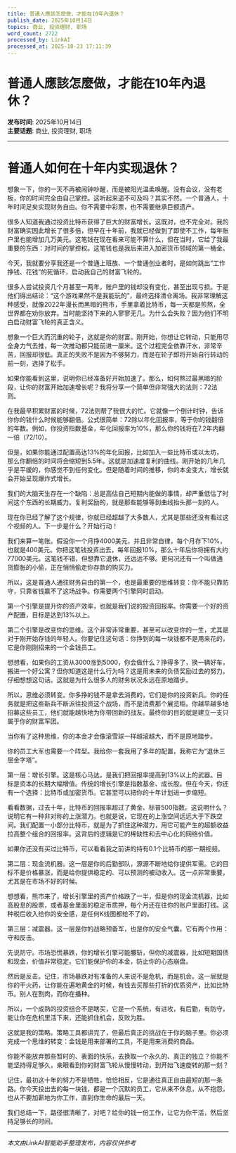 ```yaml
---
title: 普通人應該怎麼做，才能在10年內退休？
publish_date: 2025年10月14日
topics: 商业, 投资理财, 职场
word_count: 2722
processed_by: LinkAI
processed_at: 2025-10-23 17:11:39
---
```


# 普通人應該怎麼做，才能在10年內退休？

**发布时间**: 2025年10月14日  
**主要话题**: 商业, 投资理财, 职场

---

# 普通人如何在十年内实现退休？

想象一下，你的一天不再被闹钟吵醒，而是被阳光温柔唤醒。没有会议，没有老板，你的时间完全由自己掌控。这听起来遥不可及吗？其实不然。一个普通人，十年时间足矣实现财务自由。你不需要中彩票，也不需要继承巨额遗产。

很多人知道我通过投资比特币获得了巨大的财富增长。这既对，也不完全对。我的财富确实因此增长了很多倍，但早在十年前，我就已经做到了即使不工作，每年账户里也能增加几万美元。这笔钱在现在看来可能不算什么，但在当时，它给了我最重要的东西：对时间的掌控权。这笔钱也是我后来进入加密货币领域的第一桶金。

今天，我就要分享我还是一个普通上班族、一个普通创业者时，是如何跳出“工作挣钱、花钱”的死循环，启动我自己的财富飞轮的。

很多人尝试投资几个月甚至一两年，账户里的钱却没有变化，甚至出现亏损。于是他们得出结论：“这个游戏果然不是我能玩的”，最终选择清仓离场。我非常理解这种感受，就像2022年漫长而黑暗的熊市，手里拿着比特币，每一天都是煎熬，全世界都在劝你放弃。当时能坚持下来的人寥寥无几。为什么会失败？因为他们不明白启动财富飞轮的真正含义。

想象一个巨大而沉重的轮子，这就是你的财富。刚开始，你想让它转动，只能用尽全身力气去推，每一次推动都只能前进一厘米。这个过程完全依靠汗水，非常辛苦，回报却很低。真正的失败不是因为不够努力，而是在轮子即将开始自行转动的前一刻，选择了松手。

如果你能看到这里，说明你已经准备好开始加速了。那么，如何熬过最黑暗的阶段，让你的财富开始加速增长呢？我将分享一个简单但非常强大的法则：72法则。

在我最早积累财富的时候，72法则帮了我很大的忙。它就像一个倒计时钟，告诉你你的钱什么时候能够翻倍。公式很简单：72除以年化回报率，等于你的钱翻倍的年数。例如，你投资指数基金，年化回报率为10%，那么你的钱将在7.2年内翻一倍（72/10）。

但是，如果你能通过配置高达13%的年化回报，比如加入一些比特币或以太坊，那么你翻倍的时间将会缩短到5.5年。这就是加速度复利的曲线。刚开始的几年几乎是平缓的，你感觉不到任何变化。但是随着时间的推移，你的本金变大，增长就会开始呈现爆炸式增长。

我们的大脑天生存在一个缺陷：总是高估自己短期内能做的事情，却严重低估了时间这个东西的长期威力。复利奖励的，就是那些能够等到曲线抬头那一刻的人。

现在你已经了解了这个规律，你就已经超越了大多数人，尤其是那些还没有看过这个视频的人。下一步是什么？开始行动！

我们来算一笔账。假设你一个月挣4000美元，并且非常自律，每个月存下10%，也就是400美元。你把这笔钱投资出去，每年回报10%，那么十年后你将拥有大约77000美元。这笔钱不错，但想靠它退休，还远远不够。更何况还有一个叫做通货膨胀的小偷，正在悄悄偷走你存款的购买力。

所以，这是普通人通往财务自由的第一个，也是最重要的思维转变：你不能只靠防守，只靠省钱赢不了这场战争。你需要两个引擎同时启动。

第一个引擎是提升你的资产效率，也就是我们说的投资回报率。你需要一个好的资产配置，目标是达到13%以上。

第二个引擎是改变你的思维。这个非常非常重要，甚至可以改变你的一生，尤其是对于刚开始存钱的年轻人。你要记住这句话：你挣到的每一块钱都不是用来花的，它是你刚刚招来的一个金钱员工。

想想看，如果你的工资从3000涨到5000，你会做什么？挣得多了，换一辆好车，搬进一个好公寓？但你知道这是什么行为吗？这是用未来的负债奖励过去的努力。仔细想想这句话。这就是为什么很多人的财务状况永远在原地踏步。

所以，思维必须转变。你多挣的钱不是拿去消费的，它们是你的投资新兵。你的任务就是把这些新兵不断派往投资这个战场，而不是消费那个展览柜。你越早越多地招募这些员工，他们就能越快地为你带回新的战友。最终你的目的就是建立一支只属于你的财富军团。

当你有了这种思维，你的本金才会像滚雪球一样越滚越大，而不是原地踏步。

你的员工大军也需要一个阵型。我给你一套我用了多年的配置，我称它为“退休三层金字塔”。

第一层：增长引擎。这是核心马达，是我们把回报率提高到13%以上的武器。目标是资本的长期大幅增值。传统的增长引擎是指数基金、成长股。但在今天，你还有一个选择：比特币或加密货币。它甚至可以把你的十年计划进一步缩短。

看看数据，过去十年，比特币的回报率超过了黄金、标普500指数。这说明什么？说明它有一种非对称的上涨潜力。也就是说，它现在的上涨空间远远大于下跌空间。我们配置一小部分比特币，就是为了抓住这种潜力，用它可能产生的超额收益拉高整个组合的回报率。这背后的逻辑是它的稀缺性和去中心化的网络价值。

如果你还没有买过比特币，可以看看我之前讲的持有0.1个比特币的那一期视频。

第二层：现金流机器。这一层是你的后勤部队，源源不断地给你提供军需。它的目标不是价格暴涨，而是给你提供稳定的、可以预测的被动收入。这一点非常重要，尤其是在市场不好的时候。

想想看，熊市来了，增长引擎里的资产价格跌了一半，但是你的现金流机器，比如高股息的股票，或者基金里面的稳定币质押，每个月还在往你的账户里面打钱。这种税后收入给你的安全感，是任何K线图都给不了的。

第三层：减震器。这一层是你的战略预备军，也是你的安全气囊。它有两个作用：守和反击。

先说防守。市场恐慌暴跌，你的增长引擎可能腰斩，但你的减震器，比如短期国债和现金，价值非常稳定。它们能保护你的本金，防止你的心态崩盘。

然后是反击。记住，市场暴跌对有准备的人来说不是危机，而是机会。这一层就是你的干火药，让你能在遍地黄金的时候，有钱去买那些打折的优质资产，比如比特币。别人在割肉，而你在播种。

所以，一个成熟的投资组合不是瞎买，它是一个系统，有进攻，有后勤，有防守，能让你在危机里活下来，还能抓住机会，反败为胜。

这就是我的策略。策略工具都讲完了，但最后真正的挑战在于你的脑子里。你必须完成一个思维的转变：金钱是用来部署的工具，不是用来消费的商品。

你能不能放弃那些暂时的、表面的快乐，去换取一个永久的、真正的独立？你能不能坚持得足够久，亲眼看到你的财富飞轮从慢慢转动，到开始飞速旋转的那一刻？

记住，最初这十年的努力不是牺牲，恰恰相反，它是通往真正自由最短的那一条路。你今天投出去的每一块钱，都是一个沉默的员工，它从来不休息，从不抱怨，也从不要加薪地为你工作，直到你生命的最后一天。

我们总结一下，路径很清晰了，对吧？给你的钱一份工作，让它为你干活，然后坚持足够长的时间。


---

*本文由LinkAI智能助手整理发布，内容仅供参考*
